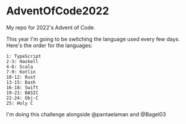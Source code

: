 # AdventOfCode2022
My repo for 2022's Advent of Code.

This year I'm going to be switching the language used every few days. Here's the order for the languages:
```
1: TypeScript
2-3: Haskell
4-6: Scala
7-9: Kotlin
10-12: Rust
13-15: Bash
16-18: Swift
19-21: BASIC
22-24: Obj-C
25: Holy C
```
I'm doing this challenge alongside @pantaelaman and @Bagel03
